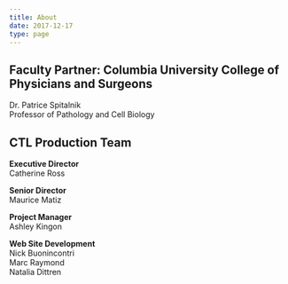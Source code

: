 ```yaml
---
title: About
date: 2017-12-17
type: page
---
```

<div class="pagecontentbody">
<h2>Faculty Partner: Columbia University College of Physicians and Surgeons</h2>

<p>Dr. Patrice Spitalnik<br>
Professor of Pathology and Cell Biology</p>

<h2><span class="caps">CTL</span> Production Team</h2>

<p><b>Executive Director</b><br>
Catherine Ross</p>

<p><b>Senior Director</b><br>
Maurice Matiz</p>

<p><b>Project Manager</b><br>
Ashley Kingon</p>

<p><b>Web Site Development</b><br>
Nick Buonincontri<br>
Marc Raymond<br>
Natalia Dittren</p>

</div>
